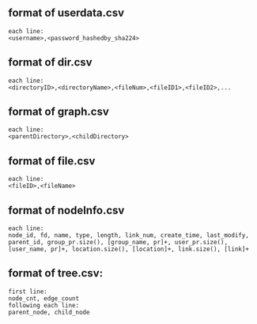 ## format of userdata.csv
```
each line:
<username>,<password_hashedby_sha224>
```

## format of dir.csv
```
each line:
<directoryID>,<directoryName>,<fileNum>,<fileID1>,<fileID2>,...
```

## format of graph.csv
```
each line:
<parentDirectory>,<childDirectory>
```

## format of file.csv
```
each line:
<fileID>,<fileName>
```

## format of nodeInfo.csv
```
each line:
node_id, fd, name, type, length, link_num, create_time, last_modify, parent_id, group_pr.size(), [group_name, pr]+, user_pr.size(), [user_name, pr]+, location.size(), [location]+, link.size(), [link]+
```

## format of tree.csv:
```
first line: 
node_cnt, edge_count
following each line: 
parent_node, child_node
```
